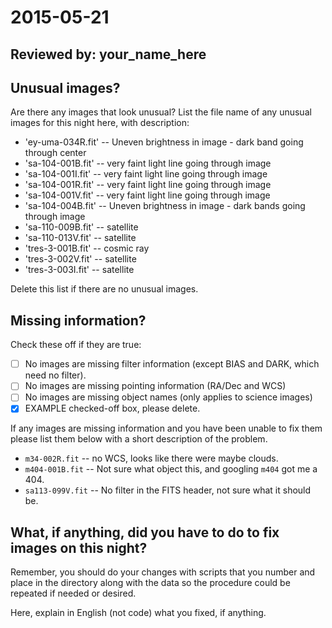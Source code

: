 # 2015-05-21

## Reviewed by:   your_name_here

## Unusual images?

Are there any images that look unusual? List the file name of any unusual images for this night here, with description:

+ 'ey-uma-034R.fit' -- Uneven brightness in image - dark band going through center
+ 'sa-104-001B.fit' -- very faint light line going through image
+ 'sa-104-001I.fit' -- very faint light line going through image
+ 'sa-104-001R.fit' -- very faint light line going through image
+ 'sa-104-001V.fit' -- very faint light line going through image
+ 'sa-104-004B.fit' -- Uneven brightness in image - dark bands going through image
+ 'sa-110-009B.fit' -- satellite
+ 'sa-110-013V.fit' -- satellite
+ 'tres-3-001B.fit' -- cosmic ray
+ 'tres-3-002V.fit' -- satellite
+ 'tres-3-003I.fit' -- satellite

Delete this list if there are no unusual images.

## Missing information?

Check these off if they are true:

- [ ] No images are missing filter information (except BIAS and DARK, which need no filter).
- [ ] No images are missing pointing information (RA/Dec and WCS)
- [ ] No images are missing object names (only applies to science images)
- [x] EXAMPLE checked-off box, please delete.

If any images are missing information and you have been unable to fix them please list
them below with a short description of the problem.

+ `m34-002R.fit` -- no WCS, looks like there were maybe clouds.
+ `m404-001B.fit` -- Not sure what object this, and googling `m404` got me a 404.
+ `sa113-099V.fit` -- No filter in the FITS header, not sure what it should be.

## What, if anything, did you have to do to fix images on this night?

Remember, you should do your changes with scripts that you number and place in the
directory along with the data so the procedure could be repeated if needed or
desired.

Here, explain in English (not code) what you fixed, if anything.
